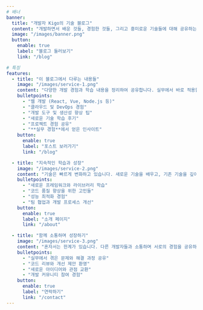 ```yaml
---
# 배너
banner:
  title: "개발자 Kigo의 기술 블로그"
  content: "개발하면서 배운 것들, 경험한 것들, 그리고 흥미로운 기술들에 대해 공유하는 공간입니다. 함께 성장하는 개발자가 되어요!"
  image: "/images/banner.png"
  button:
    enable: true
    label: "블로그 둘러보기"
    link: "/blog"

# 특징
features:
  - title: "이 블로그에서 다루는 내용들"
    image: "/images/service-1.png"
    content: "다양한 개발 경험과 학습 내용을 정리하여 공유합니다. 실무에서 바로 적용할 수 있는 실용적인 내용들을 중심으로 작성하고 있어요."
    bulletpoints:
      - "웹 개발 (React, Vue, Node.js 등)"
      - "클라우드 및 DevOps 경험"
      - "개발 도구 및 생산성 향상 팁"
      - "새로운 기술 학습 후기"
      - "프로젝트 경험 공유"
      - "**실무 경험**에서 얻은 인사이트"
    button:
      enable: true
      label: "포스트 보러가기"
      link: "/blog"

  - title: "지속적인 학습과 성장"
    image: "/images/service-2.png"
    content: "기술은 빠르게 변화하고 있습니다. 새로운 기술을 배우고, 기존 기술을 깊이 있게 이해하며, 이를 실제 프로젝트에 적용하는 과정을 기록합니다."
    bulletpoints:
      - "새로운 프레임워크와 라이브러리 학습"
      - "코드 품질 향상을 위한 고민들"
      - "성능 최적화 경험"
      - "팀 협업과 개발 프로세스 개선"
    button:
      enable: true
      label: "소개 페이지"
      link: "/about"

  - title: "함께 소통하며 성장하기"
    image: "/images/service-3.png"
    content: "혼자서는 한계가 있습니다. 다른 개발자들과 소통하며 서로의 경험을 공유하고, 함께 성장하는 것이 이 블로그의 목표입니다."
    bulletpoints:
      - "실무에서 겪은 문제와 해결 과정 공유"
      - "코드 리뷰와 개선 제안 환영"
      - "새로운 아이디어와 관점 교환"
      - "개발 커뮤니티 참여 경험"
    button:
      enable: true
      label: "연락하기"
      link: "/contact"
---
```

